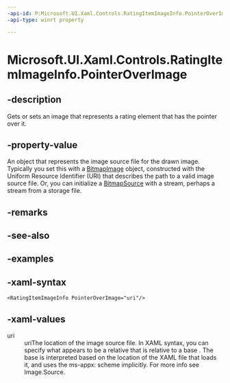 ```yaml
---
-api-id: P:Microsoft.UI.Xaml.Controls.RatingItemImageInfo.PointerOverImage
-api-type: winrt property

---
```

<!-- Property syntax.
public ImageSource PointerOverImage { get;  set; }
-->

# Microsoft.UI.Xaml.Controls.RatingItemImageInfo.PointerOverImage


## -description

Gets or sets an image that represents a rating element that has the pointer over it.


## -property-value

An object that represents the image source file for the drawn image. Typically you set this with a [BitmapImage](../windows.ui.xaml.media.imaging/bitmapimage.md) object, constructed with the Uniform Resource Identifier (URI) that describes the path to a valid image source file. Or, you can initialize a [BitmapSource](../windows.ui.xaml.media.imaging/bitmapsource.md) with a stream, perhaps a stream from a storage file.


## -remarks


## -see-also


## -examples


## -xaml-syntax

```xaml
<RatingItemImageInfo PointerOverImage="uri"/>
```


## -xaml-values

<dl><dt>uri</dt><dd>uriThe location of the image source file. In XAML syntax, you can specify what appears to be a relative that is relative to a base . The base is interpreted based on the location of the XAML file that loads it, and uses the ms-appx: scheme implicitly. For more info see Image.Source.</dd>
</dl>


